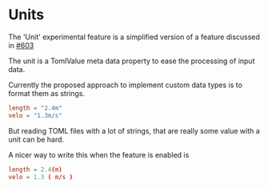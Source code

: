 # Units

The 'Unit' experimental feature is a simplified version 
of a feature discussed in [#603](https://github.com/toml-lang/toml/issues/603)

The unit is a TomlValue meta data property to ease the processing
of input data.

Currently the proposed approach to implement custom data types is
to format them as strings.

```toml
length = "2.4m"
velo = "1.3m/s"
```

But reading TOML files with a lot of strings, that are really 
some value with a unit can be hard.

A nicer way to write this when the feature is enabled is

```toml
length = 2.4(m)
velo = 1.3 ( m/s )
```

